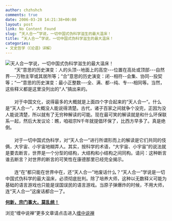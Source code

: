 ```yaml
---
author: chzhshch
comments: true
date: 2006-03-28 14:21:38+00:00
layout: post
link: No Content Found
slug: “天人合一”学说，一切中国式伪科学滋生的最大温床！
title: “天人合一”学说，一切中国式伪科学滋生的最大温床！
categories:
- 文史哲学（《论语》详解）
---
```


			

                                                 
![天人合一学说，一切中国式伪科学滋生的最大温床！](http://simg.sinajs.cn/blog7style/images/common/sg_trans.gif)                                                　            　                                                                                                                
　　“天”意思的历史演变：人的头顶--地面上的高空---位置在高处或顶部---自然界---万物主宰或其居所等；“合”意思的历史演变：闭--相符--会集、协同--投契等；“一”意思的历史演变：最小正整数---全、满、都--纯、专---相同等。当然，这些释义都是这里没列出的“人”搞出来的。  
　　  
　　对于中国文化，说得最多的大概就是上面四个字合起来的“天人合一”。什么是“天人合一”，大概没人能说得清楚。古代，诸子百家之间就争个没完，正因为没人能说清楚，所以就有了无穷种解读的可能。现在最可笑的解读就是和什么环保联系一起，然后大发议论：瞧，咱祖宗N千年就提倡环保了，比西方早多了。真是绝倒。  
　　  
　　对于一切中国式伪科学，对“天人合一”进行所谓形而上的解读是它们共同的伎俩，大宇宙、小宇宙地糊弄人。其实，按科学的术语，“大宇宙、小宇宙”的说法就是要去断言，世界是一个分型的结构，大结构和小结构之间同构。请问：这种断言谁去断言？对世界的断言的可笑性在康德那里已经完全揭示。  
　　  
　　连“在”都只能在世界中在，还“天人合一”地废话什么？“天人合一”学说是一切中国式伪科学的最大温床，必须彻底批判。除了培养大师，这种以无数释义可能为基础的语言游戏也只能是误国误民的语言游戏。当原子弹爆炸的时候，不用大师，连“天人合一”这废话都合一了。

[**何新，宗门事大，莫乱统！**](http://blog.sina.com.cn/u/486e105c010002mb)

浏览“缠中说禅”更多文章请点击进入[缠中说禅](http://blog.sina.com.cn/m/chzhshch)
